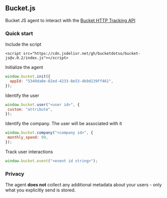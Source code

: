 ## Bucket.js
Bucket JS agent to interact with the [Bucket HTTP Tracking API](https://bucket.so/docs/bucket-api)

### Quick start

Include the script

`<script src="https://cdn.jsdelivr.net/gh/bucketdotso/bucket-js@v.0.2/index.js"></script>`

Initialize the agent

```javascript
window.bucket.init({
  appId: "5349da0e-82ed-4233-8e53-4b9d139ff461",
});
```

Identify the user

```javascript
window.bucket.user("<user id>", {
 custom: "attribute",
});
```

Identify the company. The user will be associated with it

```javascript
window.bucket.company("<company id>", {
 monthly_spend: 99,
});
```

Track user interactions

```javascript
window.bucket.event("<event id string>");
```

### Privacy

The agent **does not** collect any additional metadata about your users - only what you explicitly send is stored.
